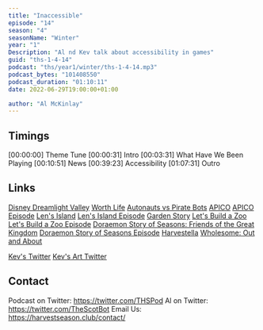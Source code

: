 ```yaml
---
title: "Inaccessible"
episode: "14"
season: "4"
seasonName: "Winter"
year: "1"
Description: "Al nd Kev talk about accessibility in games"
guid: "ths-1-4-14"
podcast: "ths/year1/winter/ths-1-4-14.mp3"
podcast_bytes: "101408550"
podcast_duration: "01:10:11"
date: 2022-06-29T19:00:00+01:00

author: "Al McKinlay"
---
```


## Timings

[00:00:00] Theme Tune
[00:00:31] Intro
[00:03:31] What Have We Been Playing
[00:10:51] News
[00:39:23] Accessibility
[01:07:31] Outro

## Links

[Disney Dreamlight Valley](https://twitter.com/NintendoAmerica/status/1541859497534275586)
[Worth Life](https://twitter.com/WORTHLIFE_GL_PR/status/1541294960343134208)
[Autonauts vs Pirate Bots](https://twitter.com/Automationauts/status/1542495266435203078)
[APICO](https://twitter.com/apico_game/status/1542538456894787588)
[APICO Episode](https://harvestseason.club/episode/year1/winter/1-4-11-apico/)
[Len's Island](https://twitter.com/LensIsland/status/1543207041011167232)
[Len's Island Episode](https://harvestseason.club/episode/year1/winter/1-4-8-lens-island/)
[Garden Story](https://twitter.com/gardenstorygame/status/1544444534339149824)
[Let's Build a Zoo](https://twitter.com/SpringloadedDev/status/1545077103518892032)
[Let's Build a Zoo Episode](https://harvestseason.club/episode/year1/winter/1-4-5-lets-build-a-zoo/)
[Doraemon Story of Seasons: Friends of the Great Kingdom](https://twitter.com/NintendoAmerica/status/1542232830247407616)
[Doraemon Story of Seasons Episode](https://harvestseason.club/episode/year1/spring/1-1-23-doraemon-sos/)
[Harvestella](https://twitter.com/NintendoAmerica/status/1541791207923359744)
[Wholesome: Out and About](https://store.steampowered.com/app/1671570/Wholesome__Out_and_About/)

[Kev's Twitter](https://twitter.com/koopaprez)
[Kev's Art Twitter](https://twitter.com/spritersquared)

## Contact

Podcast on Twitter: https://twitter.com/THSPod
Al on Twitter: https://twitter.com/TheScotBot
Email Us: https://harvestseason.club/contact/
